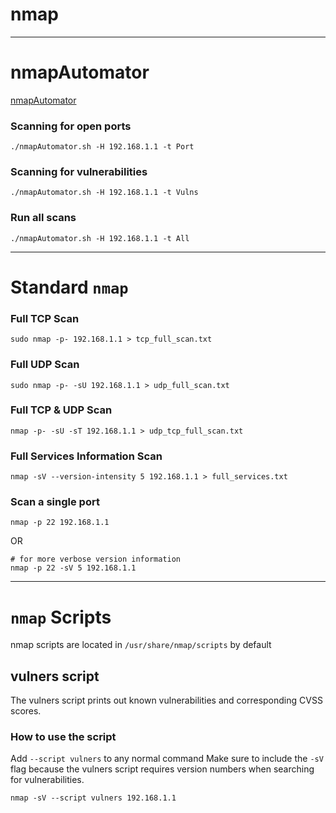 # nmap

---
# nmapAutomator
[nmapAutomator](https://github.com/21y4d/nmapAutomator)

### Scanning for open ports
```
./nmapAutomator.sh -H 192.168.1.1 -t Port
```

### Scanning for vulnerabilities
```
./nmapAutomator.sh -H 192.168.1.1 -t Vulns
```

### Run all scans
```
./nmapAutomator.sh -H 192.168.1.1 -t All
```

---

# Standard `nmap`

### Full TCP Scan
```
sudo nmap -p- 192.168.1.1 > tcp_full_scan.txt
```

### Full UDP Scan
```
sudo nmap -p- -sU 192.168.1.1 > udp_full_scan.txt
```

### Full TCP & UDP Scan
```
nmap -p- -sU -sT 192.168.1.1 > udp_tcp_full_scan.txt
```

### Full Services Information Scan
```
nmap -sV --version-intensity 5 192.168.1.1 > full_services.txt
```

### Scan a single port
```
nmap -p 22 192.168.1.1
```
OR
```
# for more verbose version information
nmap -p 22 -sV 5 192.168.1.1
```

---

# `nmap` Scripts

nmap scripts are located in `/usr/share/nmap/scripts` by default

## vulners script

The vulners script prints out known vulnerabilities and corresponding CVSS scores.

### How to use the script
Add `--script vulners` to any normal command
Make sure to include the `-sV` flag because the vulners script requires version numbers when searching for vulnerabilities.

```
nmap -sV --script vulners 192.168.1.1
```
